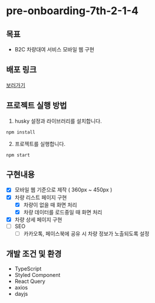 # pre-onboarding-7th-2-1-4

## 목표

- B2C 차량대여 서비스 모바일 웹 구현

## 배포 링크

[보러가기](http://pre-onboarding-7th-2-1-4-seven.vercel.app/)

## 프로젝트 실행 방법

1. husky 설정과 라이브러리를 설치합니다.

```shell
npm install
```

2. 프로젝트를 실행합니다.

```shell
npm start
```

## 구현내용

- [x] 모바일 웹 기준으로 제작 ( 360px ~ 450px )
- [x] 차량 리스트 페이지 구현
  - [x] 차량이 없을 때 화면 처리
  - [x] 차량 데이터를 로드중일 때 화면 처리
- [x] 차량 상세 페이지 구현
- [ ] SEO
  - [ ] 카카오톡, 페이스북에 공유 시 차량 정보가 노출되도록 설정

## 개발 조건 및 환경

- TypeScript
- Styled Component
- React Query
- axios
- dayjs
